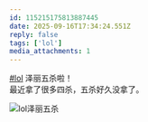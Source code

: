 ```yaml
---
id: 115215175813887445
date: 2025-09-16T17:34:24.551Z
reply: false
tags: ['lol']
media_attachments: 1
---
```


[#lol](https://e5n.cc/tags/lol) 泽丽五杀啦！  
最近拿了很多四杀，五杀好久没拿了。

![lol泽丽五杀](https://files.e5n.cc/media_attachments/files/115/215/174/339/266/056/original/4a9326e21d0d1e55.jpg)

